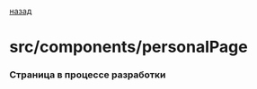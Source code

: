 [назад](../developer_documentation.md)

# src/components/personalPage 

### Страница в процессе разработки